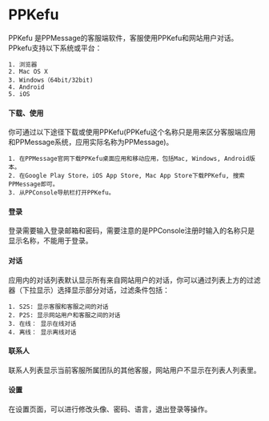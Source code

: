 # PPKefu

PPKefu 是PPMessage的客服端软件，客服使用PPKefu和网站用户对话。PPkefu支持以下系统或平台：
    
    1. 浏览器
    2. Mac OS X
    3. Windows（64bit/32bit)
    4. Android
    5. iOS

#### 下载、使用
你可通过以下途径下载或使用PPKefu(PPKefu这个名称只是用来区分客服端应用和PPMessage系统，应用实际名称为PPMessage)。

    1. 在PPMessage官网下载PPKefu桌面应用和移动应用，包括Mac, Windows, Android版本。
    2. 在Google Play Store，iOS App Store, Mac App Store下载PPKefu, 搜索PPMessage即可。
    3. 从PPConsole导航栏打开PPKefu。

#### 登录
登录需要输入登录邮箱和密码，需要注意的是PPConsole注册时输入的名称只是显示名称，不能用于登录。


#### 对话
应用内的对话列表默认显示所有来自网站用户的对话，你可以通过列表上方的过滤器（下拉显示）选择显示部分对话，过滤条件包括：
    
    1. S2S: 显示客服和客服之间的对话
    2. P2S: 显示网站用户和客服之间的对话
    3. 在线： 显示在线对话
    4. 离线： 显示离线对话

#### 联系人
联系人列表显示当前客服所属团队的其他客服，网站用户不显示在列表人列表里。

#### 设置
在设置页面，可以进行修改头像、密码、语言，退出登录等操作。

